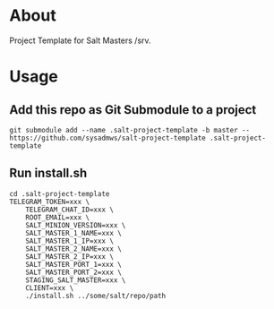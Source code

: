 # About
Project Template for Salt Masters /srv.

# Usage
## Add this repo as Git Submodule to a project

```
git submodule add --name .salt-project-template -b master -- https://github.com/sysadmws/salt-project-template .salt-project-template
```

## Run install.sh
```
cd .salt-project-template
TELEGRAM_TOKEN=xxx \
	TELEGRAM_CHAT_ID=xxx \
	ROOT_EMAIL=xxx \
	SALT_MINION_VERSION=xxx \
	SALT_MASTER_1_NAME=xxx \
	SALT_MASTER_1_IP=xxx \
	SALT_MASTER_2_NAME=xxx \
	SALT_MASTER_2_IP=xxx \
	SALT_MASTER_PORT_1=xxx \
	SALT_MASTER_PORT_2=xxx \
	STAGING_SALT_MASTER=xxx \
	CLIENT=xxx \
	./install.sh ../some/salt/repo/path
```
